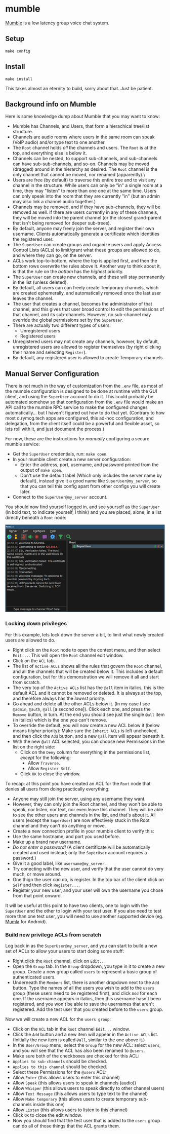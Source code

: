 # mumble

[Mumble](https://www.mumble.info/) is a low latency group voice chat system.

## Setup

```
make config
```

## Install

```
make install
```

This takes almost an eternity to build, sorry about that. Just be
patient.

## Background info on Mumble

Here is some knowledge dump about Mumble that you may want to know:

 * Mumble has Channels, and Users, that form a hierachical tree/list
   structure.
 * Channels are audio rooms where users in the same room can speak
(VoIP audio) and/or type text to one another.
 * The `Root` channel holds *all* the channels and users. The `Root`
   is at the top, and everything else is below it.
 * Channels can be nested, to support sub-channels, and sub-channels
   can have sub-sub-channels, and so-on. Channels may be moved
   (dragged) around in the hierarchy as desired. The `Root` channel is
   the only channel that cannot be moved, nor renamed (apparently).\
 * Users are free (by default) to traverse this entire tree and to
   visit any channel in the structure. While users can only be "in" a
   single room at a time, they may "listen" to more than one one at
   the same time. Users can only speak into the room that they are
   currently "in" (but an admin may also link a channel audio
   together.)
 * Channels may be removed, and if they have sub-channels, they will
   be removed as well. If there are users currently in any of these
   channels, they will be moved into the parent channel (or the
   closest grand-parent that isn't being removed for deeper
   sub-trees).
 * By default, anyone may freely join the server, and register their
   own username. Clients automatically generate a certificate which
   identities the registered user.
 * The `SuperUser` can create groups and organize users and apply
   Access Control Lists (ACLs) to limit/grant what these groups are
   allowed to do, and where they can go, on the server.
 * ACLs work top-to-bottom, where the top is applied first, and then
   the bottom rows overwrite the rules above it. Another way to think
   about it, is that the rule on the *bottom* has the *highest*
   priority.
 * The `SuperUser` can create new channels, and these will stay
   permanently in the list (unless deleted).
 * By default, all users can can freely create Temporary channels,
   which are created ephemerally, and automatically removed once the
   last user leaves the channel.
 * The user that creates a channel, becomes the administrator of that
   channel, and this gives that user broad control to edit the
   permissions of that channel, and its sub-channels. However, no
   sub-channel may override the global permissions set by the
   `SuperUser`.
 * There are actually two different types of users:
   * Unregistered users
   * Registered users
 * Unregistered users may not create any channels, however, by
   default, unregistered users are allowed to register themselves (by
   right clicking their name and selecting `Register`).
 * By default, any registered user is allowed to create Temporary
   channels.

## Manual Server Configuration

There is not much in the way of customization from the `.env` file, as
most of the mumble configuration is designed to be done at runtime
with the GUI client, and using the `SuperUser` account to do it. This
could probably be automated somehow so that configuration from the
`.env` file would make an API call to the mumble RPC service to make
the configured changes automatically... but I haven't figured out how
to do that yet. (Contrary to how most d.rymcg.tech apps are
configured, this ad-hoc configuration, and delegation, from the client
itself could be a powerful and flexible asset, so lets roll with it,
and just document the process.)

For now, these are the instructions for *manually* configuring a
secure mumble service:

 * Get the `SuperUser` credentials, run: `make open`.
 * In your mumble client create a new server configuration:
   * Enter the address, port, username, and password printed from the
     output of `make open`.
   * Don't use the default label (Which only includes the server name
     by default), instead give it a good name like
     `SuperUser@my_server`, so that you can tell this config apart
     from other configs you will create later.
 * Connect to the `SuperUser@my_server` account.

You should now find yourself logged in, and see yourself as the
`SuperUser` (in bold text, to indicate yourself, I think) and you are
placed, alone, in a list directly beneath a `Root` node:

![Connected as the SuperUser](doc/01-connected-superuser.jpg)


### Locking down privileges

For this example, lets lock down the server a bit, to limit what newly
created users are allowed to do.

 * Right click on the `Root` node to open the context menu, and then
   select `Edit...`. This will open the `Root` channel edit window.
 * Click on the `ACL` tab.
 * The list of `Active ACLs` shows all the rules that govern the
   `Root` channel, and all the channels that will be created below it.
   This includes a default configuration, but for this demonstration
   we will remove it all and start from scratch.
 * The very top of the `Active ACLs` list has the `@all` item in
   italics, this is the default ACL and it cannot be removed or
   deleted. It is always at the top, and therefore always has the
   *lowest* priority.
 * Go ahead and delete all the other ACLs below it. (In my case I see
   `@admin`, `@auth`, `@all` [a second one]). Click each one, and
   press the `Remove` button, in turn. At the end you should see just
   the single `@all` item (in italics) which is the one you can't
   remove.
 * To override the default, you will now create a new ACL below it
   (below means *higher* priority): Make sure the `Inherit ACLs` is
   left unchecked, and then click the `Add` button, and a new `@all`
   item will appear beneath it.
 * With the new `@all` ACL selected, you can choose new Permissions in
   the list on the right side:
   * Click on the `Deny` column for everything in the permissions
     list, *except* for the following:
      * Allow `Traverse`.
      * Allow `Register Self`.
   * Click `OK` to close the window.

To recap: at this point you have created an ACL for the `Root` node
that denies all users from doing practically everything:

 * Anyone may still join the server, using any username they want.
 * However, they can only join the Root channel, and they won't be
   able to speak, nor listen, nor text, nor even leave this channel.
   They will be able to see the other users and channels in the list,
   and that's about it. All users (except the `SuperUser`) are now
   effectively stuck in the Root channel and they can't do anything or
   move.
 * Create a new connection profile in your mumble client to verify this:
  * Use the same hostname, and port you used before.
  * Make up a brand new username.
  * *Do not enter a password!* (A client certificate will be
    automatically created and used instead; only the `SuperUser`
    account requires a password.)
  * Give it a good label, like `username@my_server`.
  * Try conecting with the new user, and verify that the user cannot
    do very much, or move around.
  * One thign the user *can* do, is register. In the top bar of the
    client click on `Self` and then click `Register...`.
  * Register your new user, and your user will own the username you
    chose from that point onward.

It will be useful at this point to have two clients, one to login with
the `SuperUser` and the other to login with your test user. If you
also need to test more than one test user, you will need to use
another supported device (eg.
[Mumla](https://f-droid.org/en/packages/se.lublin.mumla/) for
Android).

### Build new privilege ACLs from scratch

Log back in as the `SuperUser@my_server`, and you can start to build a
new set of ACLs to allow your users to start doing some stuff:

 * Right click the `Root` channel, click on `Edit...`
 * Open the `Group` tab. In the `Group` dropdown, you type in it to
   create a new group. Create a new group called `users` to represent
   a basic group of authenticated users.
 * Underneath the `Members` list, there is another dropdown next to
   the `Add` button. Type the names of all the users you wish to add
   to the `users` group (these users need to be registered first), and
   click `Add` for each one. If the username appears in italics, then
   this username hasn't been registered, and you won't be able to save
   the usernames that aren't registered. Add the test user that you
   created before to the `users` group.

Now we will create a new ACL for the `users group`:

 * Click on the `ACL` tab in the `Root` channel `Edit...` window.
 * Click the `Add` button and a new item will appear in the `Active
   ACLs` list. (Initially the new item is called `@all`, similar to
   the one above it.)
 * In the `User/Group` menu, select the `Group` for the new ACL:
   select `users`, and you will see that the ACL has also been renamed
   to `@users`.
 * Make sure both of the checkboxes are checked for this ACL:
  * `Applies to sub-channels` should be checked.
  * `Applies to this channel` should be checked.
 * Select these Permissions for the `@users` ACL:
  * Allow `Enter` (this allows users to enter this channel)
  * Allow `Speak` (this allows users to speak in channels (audio))
  * Allow `Whisper` (this allows users to speak directly to other channel users)
  * Allow `Text Message` (this allows users to type text to the channel)
  * Allow `Make temporary` (this allows users to create temporary
    sub-channels inside this one)
  * Allow `Listen` (this allows users to listen to this channel)
 * Click `OK` to close the edit window.
 * Now you should find that the test user that is added to the `users`
   group can do all of those things that the ACL grants them.



